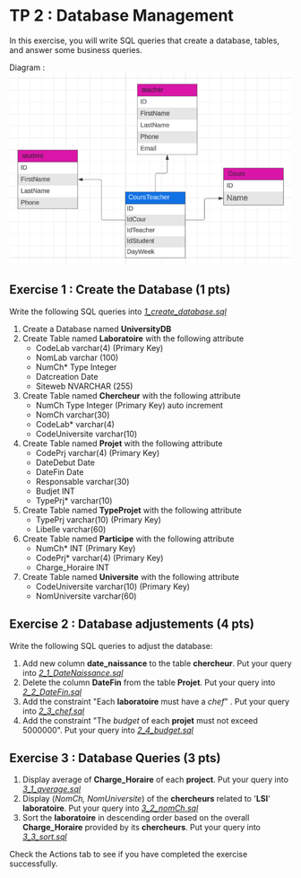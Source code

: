 # TP 2 : Database Management

In this exercise, you will write SQL queries that create a database, tables, and answer some business queries.

Diagram : <br/>
![diagram](<assets/diagram.png>)

## Exercise 1 : Create the Database (1 pts)

Write the following SQL queries into [_1_create_database.sql_](1_create_database.sql)
1. Create a Database named **UniversityDB**
2. Create Table named **Laboratoire** with the following attribute
    * CodeLab varchar(4) (Primary Key)
    * NomLab varchar (100)
    * NumCh* Type Integer
    * Datcreation Date
    * Siteweb NVARCHAR (255)
3. Create Table named **Chercheur** with the following attribute
    * NumCh Type Integer (Primary Key) auto increment
    * NomCh varchar(30)
    * CodeLab* varchar(4)
    * CodeUniversite varchar(10)
4. Create Table named **Projet** with the following attribute
    * CodePrj varchar(4) (Primary Key)
    * DateDebut Date
    * DateFin Date
    * Responsable varchar(30)
    * Budjet INT
    * TypePrj* varchar(10)
5. Create Table named **TypeProjet** with the following attribute
    * TypePrj varchar(10) (Primary Key)
    * Libelle varchar(60)
6. Create Table named **Participe** with the following attribute
    * NumCh* INT (Primary Key)
    * CodePrj* varchar(4) (Primary Key)
    * Charge_Horaire INT
7. Create Table named **Universite** with the following attribute
    * CodeUniversite varchar(10) (Primary Key)
    * NomUniversite varchar(60)
  

## Exercise 2 : Database adjustements (4 pts)

Write the following SQL queries to adjust the database:
1. Add new column **date_naissance** to the table **chercheur**. Put your query into [_2_1_DateNaissance.sql_](2_1_DateNaissance.sql)
2. Delete the column **DateFin** from the table **Projet**. Put your query into [_2_2_DateFin.sql_](2_2_DateFin.sql)
3. Add the constraint "Each **laboratoire** must have a _chef_" . Put your query into [_2_3_chef.sql_](2_3_chef.sql)
4. Add the constraint "The _budget_ of each **projet** must not exceed 5000000". Put your query into [_2_4_budget.sql_](2_4_budget.sql)
   
 ## Exercise 3 : Database Queries (3 pts)

 1. Display average of **Charge_Horaire** of each **project**. Put your query into [_3_1_average.sql_](3_1_average.sql)
 2. Display (_NomCh, NomUniversite_) of the **chercheurs** related to '**LSI**' **laboratoire**. Put your query into [_3_2_nomCh.sql_](3_2_nomCh.sql)
 3. Sort the **laboratoire** in descending order based on the overall **Charge_Horaire** provided by its **chercheurs**. Put your query into [_3_3_sort.sql_](3_3_sort.sql)

 
  Check the Actions tab to see if you have completed the exercise successfully.
